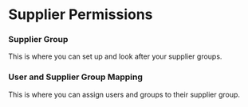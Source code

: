 # Supplier Permissions

### Supplier Group&#x20;

This is where you can set up and look after your supplier groups.



### User and Supplier Group Mapping

This is where you can assign users and groups to their supplier group.

